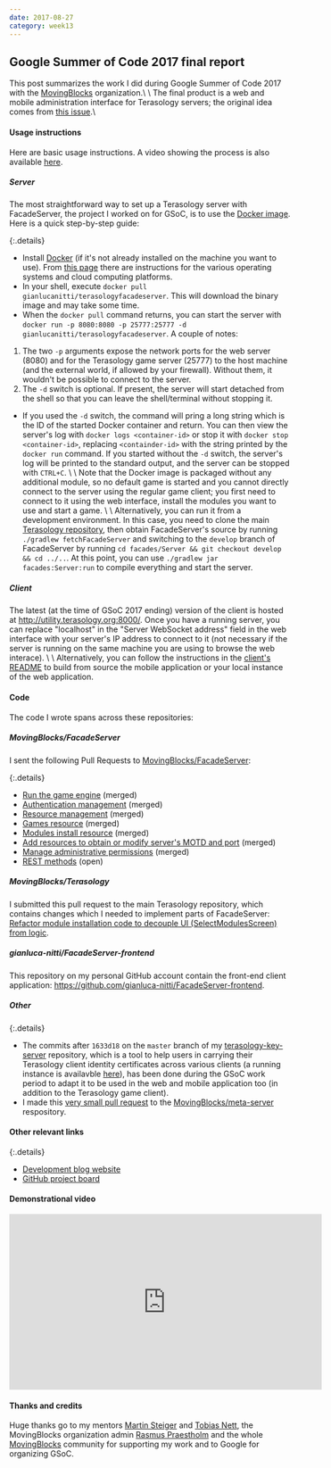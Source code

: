 ```yaml
---
date: 2017-08-27
category: week13
---
```


## Google Summer of Code 2017 final report

This post summarizes the work I did during Google Summer of Code 2017 with the [MovingBlocks](https://github.com/MovingBlocks) organization.\\
\\
The final product is a web and mobile administration interface for Terasology servers; the original idea comes from [this issue](https://github.com/MovingBlocks/Terasology/issues/2436).\\

#### Usage instructions
Here are basic usage instructions. A video showing the process is also available [here](https://youtu.be/7HWLzCDMVUE).

##### Server
The most straightforward way to set up a Terasology server with FacadeServer, the project I worked on for GSoC, is to use the [Docker image](https://hub.docker.com/r/gianlucanitti/terasologyfacadeserver/). Here is a quick step-by-step guide:

{:.details}
* Install [Docker](https://www.docker.com/) (if it's not already installed on the machine you want to use). From [this page](https://docs.docker.com/engine/installation/) there are instructions for the various operating systems and cloud computing platforms.
* In your shell, execute `docker pull gianlucanitti/terasologyfacadeserver`. This will download the binary image and may take some time.
* When the `docker pull` command returns, you can start the server with `docker run -p 8080:8080 -p 25777:25777 -d gianlucanitti/terasologyfacadeserver`. A couple of notes:
1. The two `-p` arguments expose the network ports for the web server (8080) and for the Terasology game server (25777) to the host machine (and the external world, if allowed by your firewall). Without them, it wouldn't be possible to connect to the server.
2. The `-d` switch is optional. If present, the server will start detached from the shell so that you can leave the shell/terminal without stopping it.
* If you used the `-d` switch, the command will pring a long string which is the ID of the started Docker container and return. You can then view the server's log with `docker logs <container-id>` or stop it with `docker stop <container-id>`, replacing `<containder-id>` with the string printed by the `docker run` command. If you started without the `-d` switch, the server's log will be printed to the standard output, and the server can be stopped with `CTRL+C`.
\\
\\
Note that the Docker image is packaged without any additional module, so no default game is started and you cannot directly connect to the server using the regular game client; you first need to connect to it using the web interface, install the modules you want to use and start a game.
\\
\\
Alternatively, you can run it from a development environment. In this case, you need to clone the main [Terasology repository](https://github.com/MovingBlocks/Terasology), then obtain FacadeServer's source by running `./gradlew fetchFacadeServer` and switching to the `develop` branch of FacadeServer by running `cd facades/Server && git checkout develop && cd ../..`. At this point, you can use `./gradlew jar facades:Server:run` to compile everything and start the server.

##### Client
The latest (at the time of GSoC 2017 ending) version of the client is hosted at http://utility.terasology.org:8000/. Once you have a running server, you can replace "localhost" in the "Server WebSocket address" field in the web interface with your server's IP address to connect to it (not necessary if the server is running on the same machine you are using to browse the web interace).
\\
\\
Alternatively, you can follow the instructions in the [client's README](https://github.com/gianluca-nitti/FacadeServer-frontend#how-to-build) to build from source the mobile application or your local instance of the web application.

#### Code
The code I wrote spans across these repositories:

##### MovingBlocks/FacadeServer
I sent the following Pull Requests to [MovingBlocks/FacadeServer](https://github.com/MovingBlocks/FacadeServer):

{:.details}
* [Run the game engine](https://github.com/MovingBlocks/FacadeServer/pull/1) (merged)
* [Authentication management](https://github.com/MovingBlocks/FacadeServer/pull/2) (merged)
* [Resource management](https://github.com/MovingBlocks/FacadeServer/pull/3) (merged)
* [Games resource](https://github.com/MovingBlocks/FacadeServer/pull/4) (merged)
* [Modules install resource](https://github.com/MovingBlocks/FacadeServer/pull/5) (merged)
* [Add resources to obtain or modify server's MOTD and port](https://github.com/MovingBlocks/FacadeServer/pull/5) (merged)
* [Manage administrative permissions](https://github.com/MovingBlocks/FacadeServer/pull/8) (merged)
* [REST methods](https://github.com/MovingBlocks/FacadeServer/pull/9) (open)

##### MovingBlocks/Terasology
I submitted this pull request to the main Terasology repository, which contains changes which I needed to implement parts of FacadeServer: [Refactor module installation code to decouple UI (SelectModulesScreen) from logic](https://github.com/MovingBlocks/Terasology/pull/3028).

##### gianluca-nitti/FacadeServer-frontend
This repository on my personal GitHub account contain the front-end client application: https://github.com/gianluca-nitti/FacadeServer-frontend.

##### Other

{:.details}
* The commits after `1633d18` on the `master` branch of my [terasology-key-server](https://github.com/gianluca-nitti/terasology-key-server) repository, which is a tool to help users in carrying their Terasology client identity certificates across various clients (a running instance is availavble [here](http://utility.terasology.org/)), has been done during the GSoC work period to adapt it to be used in the web and mobile application too (in addition to the Terasology game client).
* I made this [very small pull request](https://github.com/MovingBlocks/meta-server/pull/8) to the [MovingBlocks/meta-server](https://github.com/MovingBlocks/meta-server) respository.

#### Other relevant links

{:.details}
* [Development blog website](https://gianluca-nitti.github.io/GSoC-2017-devlog/)
* [GitHub project board](https://github.com/orgs/MovingBlocks/projects/5)

#### Demonstrational video
<iframe width="560" height="315" src="https://www.youtube.com/embed/7HWLzCDMVUE" frameborder="0" allowfullscreen></iframe>

#### Thanks and credits
Huge thanks go to my mentors [Martin Steiger](https://github.com/msteiger) and [Tobias Nett](https://github.com/skaldarnar), the MovingBlocks organization admin [Rasmus Praestholm](https://github.com/Cervator) and the whole [MovingBlocks](https://github.com/MovingBlocks) community for supporting my work and to Google for organizing GSoC.
